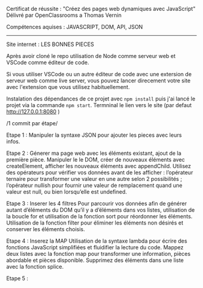 Certificat de réussite : "Créez des pages web dynamiques avec JavaScript" 
Délivré par OpenClassrooms a Thomas Vernin

Compétences aquises : JAVASCRIPT, DOM, API, JSON

_______

Site internet : LES BONNES PIECES 

Après avoir cloné le repo utilisation de Node comme serveur web et VSCode comme éditeur de code.

Si vous utiliser VSCode ou un autre éditeur de code avec une extersion de serveur web comme live server, vous pouvez lancer direcement votre site avec l'extension que vous utilisez habituellement. 

Instalation des dépendances de ce projet avec `npm install` puis j'ai lancé le projet via la commande `npm start`. Termninal le lien vers le site (par defaut http://127.0.0.1:8080 )

/1 commit par étape/

Etape 1 : Manipuler la syntaxe JSON pour ajouter les pieces avec leurs infos.

Etape 2 : Génerer ma page web avec les éléments existant, ajout de la première pièce. Manipuler le le DOM, créer de nouveaux éléments avec createElement, afficher les nouveaux éléments avec appendChild. 
Utilisez des opérateurs pour vérifier vos données avant de les afficher : l’opérateur ternaire pour transformer une valeur en une autre selon 2 possibilités ; l’opérateur nullish pour fournir une valeur de remplacement quand une valeur est null, ou bien lorsqu’elle est undefined.

Etape 3 : Inserer les 4 filtres
Pour parcourir vos données afin de générer autant d’éléments du DOM qu’il y a d’éléments dans vos listes, utilisation de la boucle for et utilisation de la fonction sort pour réordonner les éléments. Utilisation de la fonction filter pour éliminer les éléments non désirés et conserver les éléments choisis.

Etape 4 : Inserez la MAP
Utilisation de la syntaxe lambda pour écrire des fonctions JavaScript simplifiées et fluidifier la lecture du code.
Mappez deux listes avec la fonction map pour transformer une information, pièces abordable et pièces disponible.
Supprimez des éléments dans une liste avec la fonction splice.

Etape 5 : 
